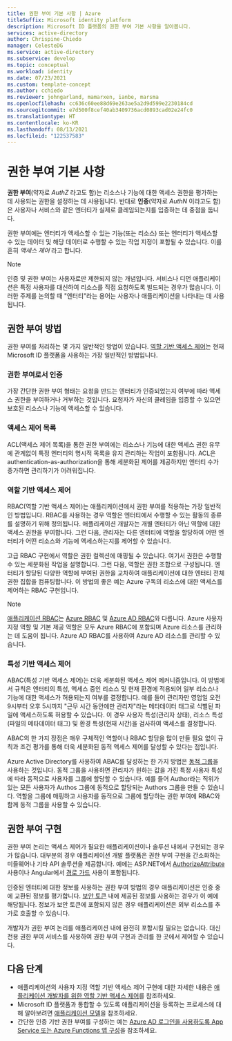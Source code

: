 ```yaml
---
title: 권한 부여 기본 사항 | Azure
titleSuffix: Microsoft identity platform
description: Microsoft ID 플랫폼의 권한 부여 기본 사항을 알아봅니다.
services: active-directory
author: Chrispine-Chiedo
manager: CelesteDG
ms.service: active-directory
ms.subservice: develop
ms.topic: conceptual
ms.workload: identity
ms.date: 07/23/2021
ms.custom: template-concept
ms.author: cchiedo
ms.reviewer: johngarland, mamarxen, ianbe, marsma
ms.openlocfilehash: cc636c60ee88d69e263ae5a2d9d599e2230184cd
ms.sourcegitcommit: e7d500f8cef40ab3409736acd0893cad02e24fc0
ms.translationtype: HT
ms.contentlocale: ko-KR
ms.lasthandoff: 08/13/2021
ms.locfileid: "122537583"
---
```

# <a name="authorization-basics"></a>권한 부여 기본 사항

**권한 부여**(약자로 *AuthZ* 라고도 함)는 리소스나 기능에 대한 액세스 권한을 평가하는 데 사용되는 권한을 설정하는 데 사용됩니다.  반대로 **인증**(약자로 *AuthN* 이라고도 함)은 사용자나 서비스와 같은 엔터티가 실제로 클레임되는지를 입증하는 데 중점을 둡니다.

권한 부여에는 엔터티가 액세스할 수 있는 기능(또는 리소스) 또는 엔터티가 액세스할 수 있는 데이터 및 해당 데이터로 수행할 수 있는 작업 지정이 포함될 수 있습니다. 이를 흔히 *액세스 제어* 라고 합니다.

> [!NOTE]
> 인증 및 권한 부여는 사용자로만 제한되지 않는 개념입니다. 서비스나 디먼 애플리케이션은 특정 사용자를 대신하여 리소스를 직접 요청하도록 빌드되는 경우가 많습니다. 이러한 주제를 논의할 때 "엔터티"라는 용어는 사용자나 애플리케이션을 나타내는 데 사용됩니다.


## <a name="authorization-approaches"></a>권한 부여 방법

권한 부여를 처리하는 몇 가지 일반적인 방법이 있습니다. [역할 기반 액세스 제어](./custom-rbac-for-developers.md)는 현재 Microsoft ID 플랫폼을 사용하는 가장 일반적인 방법입니다.


### <a name="authentication-as-authorization"></a>권한 부여로서 인증 

가장 간단한 권한 부여 형태는 요청을 만드는 엔터티가 인증되었는지 여부에 따라 액세스 권한을 부여하거나 거부하는 것입니다. 요청자가 자신의 클레임을 입증할 수 있으면 보호된 리소스나 기능에 액세스할 수 있습니다.

### <a name="access-control-lists"></a>액세스 제어 목록

ACL(액세스 제어 목록)을 통한 권한 부여에는 리소스나 기능에 대한 액세스 권한 유무에 관계없이 특정 엔터티의 명시적 목록을 유지 관리하는 작업이 포함됩니다. ACL은 authentication-as-authorization을 통해 세분화된 제어를 제공하지만 엔터티 수가 증가하면 관리하기가 어려워집니다.

### <a name="role-based-access-control"></a>역할 기반 액세스 제어 

RBAC(역할 기반 액세스 제어)는 애플리케이션에서 권한 부여를 적용하는 가장 일반적인 방법입니다. RBAC를 사용하는 경우 역할은 엔터티에서 수행할 수 있는 활동의 종류를 설명하기 위해 정의됩니다. 애플리케이션 개발자는 개별 엔터티가 아닌 역할에 대한 액세스 권한을 부여합니다. 그런 다음, 관리자는 다른 엔터티에 역할을 할당하여 어떤 엔터티가 어떤 리소스와 기능에 액세스하는지를 제어할 수 있습니다.

고급 RBAC 구현에서 역할은 권한 컬렉션에 매핑될 수 있습니다. 여기서 권한은 수행할 수 있는 세분화된 작업을 설명합니다. 그런 다음, 역할은 권한 조합으로 구성됩니다. 엔터티가 할당된 다양한 역할에 부여된 권한을 교차하여 애플리케이션에 대한 엔터티 전체 권한 집합을 컴퓨팅합니다. 이 방법의 좋은 예는 Azure 구독의 리소스에 대한 액세스를 제어하는 RBAC 구현입니다.

> [!NOTE]
> [애플리케이션 RBAC](./custom-rbac-for-developers.md)는 [Azure RBAC](/azure/role-based-access-control/overview) 및 [Azure AD RBAC](../roles/custom-overview.md#understand-azure-ad-role-based-access-control)와 다릅니다. Azure 사용자 지정 역할 및 기본 제공 역할은 모두 Azure RBAC에 포함되며 Azure 리소스를 관리하는 데 도움이 됩니다. Azure AD RBAC를 사용하여 Azure AD 리소스를 관리할 수 있습니다.

### <a name="attribute-based-access-control"></a>특성 기반 액세스 제어 

ABAC(특성 기반 액세스 제어)는 더욱 세분화된 액세스 제어 메커니즘입니다. 이 방법에서 규칙은 엔터티의 특성, 액세스 중인 리소스 및 현재 환경에 적용되어 일부 리소스나 기능에 대한 액세스가 허용되는지 여부를 결정합니다. 예를 들어 관리자만 영업일 오전 9시부터 오후 5시까지 "근무 시간 동안에만 관리자"라는 메타데이터 태그로 식별된 파일에 액세스하도록 허용할 수 있습니다. 이 경우 사용자 특성(관리자 상태), 리소스 특성(파일의 메타데이터 태그) 및 환경 특성(현재 시간)을 검사하여 액세스를 결정합니다.

ABAC의 한 가지 장점은 매우 구체적인 역할이나 RBAC 할당을 많이 만들 필요 없이 규칙과 조건 평가를 통해 더욱 세분화된 동적 액세스 제어를 달성할 수 있다는 점입니다.

Azure Active Directory를 사용하여 ABAC를 달성하는 한 가지 방법은 [동적 그룹](../enterprise-users/groups-create-rule.md)을 사용하는 것입니다. 동적 그룹을 사용하면 관리자가 원하는 값을 가진 특정 사용자 특성에 따라 동적으로 사용자를 그룹에 할당할 수 있습니다.  예를 들어 Author라는 직위가 있는 모든 사용자가 Authos 그룹에 동적으로 할당되는 Authors 그룹을 만들 수 있습니다.  역할을 그룹에 매핑하고 사용자를 동적으로 그룹에 할당하는 권한 부여에 RBAC와 함께 동적 그룹을 사용할 수 있습니다.

## <a name="implementing-authorization"></a>권한 부여 구현

권한 부여 논리는 액세스 제어가 필요한 애플리케이션이나 솔루션 내에서 구현되는 경우가 많습니다. 대부분의 경우 애플리케이션 개발 플랫폼은 권한 부여 구현을 간소화하는 미들웨어나 기타 API 솔루션을 제공합니다. 예에는 ASP.NET에서 [AuthorizeAttribute](/aspnet/core/security/authorization/simple?view=aspnetcore-5.0&preserve-view=true) 사용이나 Angular에서 [경로 가드](./scenario-spa-sign-in.md?tabs=angular2#sign-in-with-a-pop-up-window) 사용이 포함됩니다.

인증된 엔터티에 대한 정보를 사용하는 권한 부여 방법의 경우 애플리케이션은 인증 중에 교환된 정보를 평가합니다. [보안 토큰](./security-tokens.md) 내에 제공된 정보를 사용하는 경우가 이 예에 해당됩니다. 정보가 보안 토큰에 포함되지 않은 경우 애플리케이션은 외부 리소스를 추가로 호출할 수 있습니다.

개발자가 권한 부여 논리를 애플리케이션 내에 완전히 포함시킬 필요는 없습니다. 대신 전용 권한 부여 서비스를 사용하여 권한 부여 구현과 관리를 한 곳에서 제어할 수 있습니다.


## <a name="next-steps"></a>다음 단계

- 애플리케이션의 사용자 지정 역할 기반 액세스 제어 구현에 대한 자세한 내용은 [애플리케이션 개발자를 위한 역할 기반 액세스 제어](./custom-rbac-for-developers.md)를 참조하세요.
- Microsoft ID 플랫폼과 통합할 수 있도록 애플리케이션을 등록하는 프로세스에 대해 알아보려면 [애플리케이션 모델](./application-model.md)을 참조하세요.
- 간단한 인증 기반 권한 부여를 구성하는 예는 [Azure AD 로그인을 사용하도록 App Service 또는 Azure Functions 앱 구성](/azure/app-service/configure-authentication-provider-aad)을 참조하세요.
